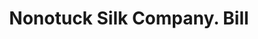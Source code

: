 ---
doi: 10.7916/D8RF762C
date_other: '1880'
date_other_textual: 1880-1889
form: printed ephemera
genre:
- Invoices
name:
- Nonotuck Silk Company
object_in_context_url: https://biggert.cul.columbia.edu/items/view/ave_biggert_00425
subject_hierarchical_geographic:
- Boston, Massachusetts, United States
subject_name:
- Nonotuck Silk Company
title: Nonotuck Silk Company. Bill
sort_title: Nonotuck Silk Company. Bill
call_number: ave_biggert_00425
coordinates:
- 42.35805555555556,-71.06361111111111
pid: ave_biggert_00425
identifiers: ave_biggert_00425
thumbnail: https://derivativo-1.library.columbia.edu/iiif/2/ldpd:344102/full/!256,256/0/native.jpg
permalink: /biggert/ave_biggert_00425/
layout: iiif-image-page
---